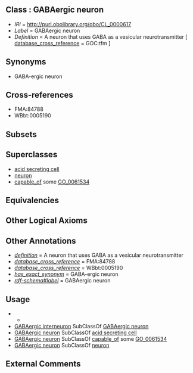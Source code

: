 
## Class : GABAergic neuron

 * *IRI* = http://purl.obolibrary.org/obo/CL_0000617
 * *Label* = GABAergic neuron
 * *Definition* = A neuron that uses GABA as a vesicular neurotransmitter [ [database_cross_reference](../../ef/oboInOwl#hasDbXref.md) = GOC:tfm ]

## Synonyms

 * GABA-ergic neuron

## Cross-references

 * FMA:84788
 * WBbt:0005190

## Subsets


## Superclasses

 * [acid secreting cell](../../CL/61/CL_0000161.md)
 * [neuron](../../CL/40/CL_0000540.md)
 * [capable_of](../../RO/15/RO_0002215.md) some [GO_0061534](../../GO/34/GO_0061534.md)

## Equivalencies


## Other Logical Axioms


## Other Annotations

 * *[definition](../../IAO/15/IAO_0000115.md)* = A neuron that uses GABA as a vesicular neurotransmitter
 * *[database_cross_reference](../../ef/oboInOwl#hasDbXref.md)* = FMA:84788
 * *[database_cross_reference](../../ef/oboInOwl#hasDbXref.md)* = WBbt:0005190
 * *[has_exact_synonym](../../ym/oboInOwl#hasExactSynonym.md)* = GABA-ergic neuron
 * *[rdf-schema#label](../../el/rdf-schema#label.md)* = GABAergic neuron

## Usage

 * -
 * [GABAergic interneuron](../../CL/05/CL_0011005.md) SubClassOf [GABAergic neuron](../../CL/17/CL_0000617.md)
 * [GABAergic neuron](../../CL/17/CL_0000617.md) SubClassOf [acid secreting cell](../../CL/61/CL_0000161.md)
 * [GABAergic neuron](../../CL/17/CL_0000617.md) SubClassOf [capable_of](../../RO/15/RO_0002215.md) some [GO_0061534](../../GO/34/GO_0061534.md)
 * [GABAergic neuron](../../CL/17/CL_0000617.md) SubClassOf [neuron](../../CL/40/CL_0000540.md)

## External Comments

